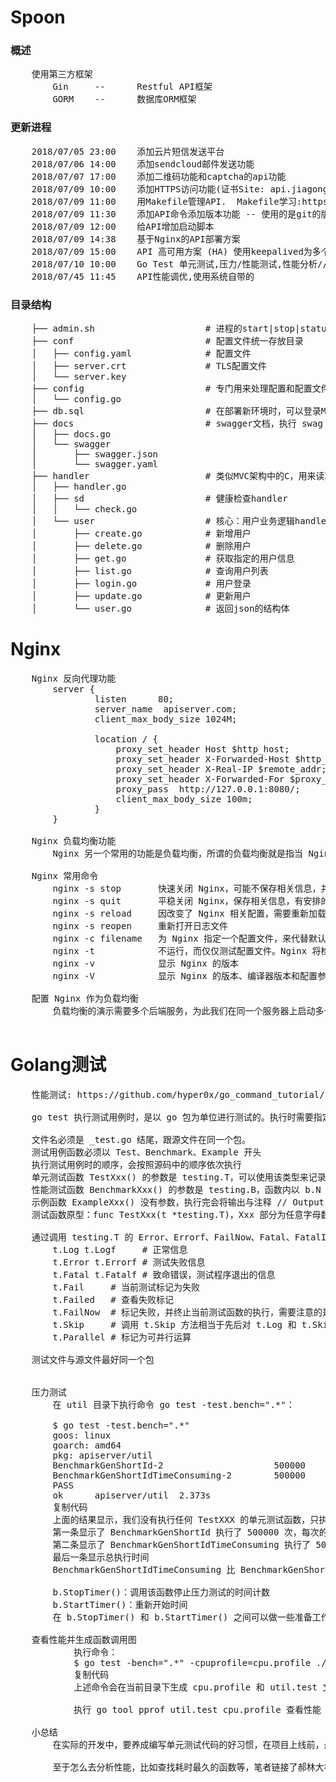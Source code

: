 # Spoon

### 概述
<pre>
    使用第三方框架
        Gin     --      Restful API框架
        GORM    --      数据库ORM框架
</pre>

### 更新进程
<pre>
    2018/07/05 23:00    添加云片短信发送平台
    2018/07/06 14:00    添加sendcloud邮件发送功能
    2018/07/07 17:00    添加二维码功能和captcha的api功能
    2018/07/09 10:00    添加HTTPS访问功能(证书Site: api.jiagongwu.com)
    2018/07/09 11:00    用Makefile管理API.  Makefile学习:https://www.cnblogs.com/wang_yb/p/3990952.html
    2018/07/09 11:30    添加API命令添加版本功能 -- 使用的是git的版本控制的信息 使用的是 go build -v -ldflags ${ldflags} .
    2018/07/09 12:00    给API增加启动脚本
    2018/07/09 14:38    基于Nginx的API部署方案
    2018/07/09 15:00    API 高可用方案 (HA) 使用keepalived为多个Nginx添加高可用的结构
    2018/07/10 10:00    Go Test 单元测试,压力/性能测试,性能分析//Test、Benchmark、Example 开头的测试函数
    2018/07/45 11:45    API性能调优,使用系统自带的
</pre>

### 目录结构
<pre>
    ├── admin.sh                     # 进程的start|stop|status|restart控制文件
    ├── conf                         # 配置文件统一存放目录
    │   ├── config.yaml              # 配置文件
    │   ├── server.crt               # TLS配置文件
    │   └── server.key
    ├── config                       # 专门用来处理配置和配置文件的Go package
    │   └── config.go
    ├── db.sql                       # 在部署新环境时，可以登录MySQL客户端，执行source db.sql创建数据库和表
    ├── docs                         # swagger文档，执行 swag init 生成的
    │   ├── docs.go
    │   └── swagger
    │       ├── swagger.json
    │       └── swagger.yaml
    ├── handler                      # 类似MVC架构中的C，用来读取输入，并将处理流程转发给实际的处理函数，最后返回结果
    │   ├── handler.go
    │   ├── sd                       # 健康检查handler
    │   │   └── check.go
    │   └── user                     # 核心：用户业务逻辑handler
    │       ├── create.go            # 新增用户
    │       ├── delete.go            # 删除用户
    │       ├── get.go               # 获取指定的用户信息
    │       ├── list.go              # 查询用户列表
    │       ├── login.go             # 用户登录
    │       ├── update.go            # 更新用户
    │       └── user.go              # 返回json的结构体
</pre>

# Nginx
<pre>
    Nginx 反向代理功能
        server {
                listen      80;
                server_name  apiserver.com;
                client_max_body_size 1024M;

                location / {
                    proxy_set_header Host $http_host;
                    proxy_set_header X-Forwarded-Host $http_host;
                    proxy_set_header X-Real-IP $remote_addr;
                    proxy_set_header X-Forwarded-For $proxy_add_x_forwarded_for;
                    proxy_pass  http://127.0.0.1:8080/;
                    client_max_body_size 100m;
                }
        }

    Nginx 负载均衡功能
        Nginx 另一个常用的功能是负载均衡，所谓的负载均衡就是指当 Nginx 收到一个 HTTP 请求后，会根据负载策略将请求转发到不同的后端服务器上。比如，apiserver 部署在两台服务器 A 和 B 上，当请求到达 Nginx 后，Nginx 会根据 A 和 B 服务器上的负载情况，将请求转发到负载较小的那台服务器上。这里要求 apiserver 是无状态的服务.

    Nginx 常用命令
        nginx -s stop       快速关闭 Nginx，可能不保存相关信息，并迅速终止 Web 服务
        nginx -s quit       平稳关闭 Nginx，保存相关信息，有安排的结束 Web 服务
        nginx -s reload     因改变了 Nginx 相关配置，需要重新加载配置而重载
        nginx -s reopen     重新打开日志文件
        nginx -c filename   为 Nginx 指定一个配置文件，来代替默认的
        nginx -t            不运行，而仅仅测试配置文件。Nginx 将检查配置文件的语法的正确性，并尝试打开配置文件中所引用到的文件
        nginx -v            显示 Nginx 的版本
        nginx -V            显示 Nginx 的版本、编译器版本和配置参数

    配置 Nginx 作为负载均衡
        负载均衡的演示需要多个后端服务，为此我们在同一个服务器上启动多个 apiserver，配置不同的端口（8080、8082），并采用 Nginx 默认的轮询转发策略（轮询：每个请求按时间顺序逐一分配到不同的后端服务器）。

</pre>


# Golang测试
<pre>
    性能测试: https://github.com/hyper0x/go_command_tutorial/blob/master/0.12.md

    go test 执行测试用例时，是以 go 包为单位进行测试的。执行时需要指定包名，比如：go test 包名，如果没有指定包名，默认会选择执行命令时所在的包。go test 在执行时会遍历以 _test.go 结尾的源码文件，执行其中以 Test、Benchmark、Example 开头的测试函数。其中源码文件需要满足以下规范：

    文件名必须是 _test.go 结尾，跟源文件在同一个包。
    测试用例函数必须以 Test、Benchmark、Example 开头
    执行测试用例时的顺序，会按照源码中的顺序依次执行
    单元测试函数 TestXxx() 的参数是 testing.T，可以使用该类型来记录错误或测试状态
    性能测试函数 BenchmarkXxx() 的参数是 testing.B，函数内以 b.N 作为循环次数，其中 N 会动态变化
    示例函数 ExampleXxx() 没有参数，执行完会将输出与注释 // Output: 进行对比
    测试函数原型：func TestXxx(t *testing.T)，Xxx 部分为任意字母数字组合，首字母大写，例如： TestgenShortId 是错误的函数名，TestGenShortId 是正确的函数名

    通过调用 testing.T 的 Error、Errorf、FailNow、Fatal、FatalIf 方法来说明测试不通过，通过调用 Log、Logf 方法来记录测试信息：
        t.Log t.Logf     # 正常信息
        t.Error t.Errorf # 测试失败信息
        t.Fatal t.Fatalf # 致命错误，测试程序退出的信息
        t.Fail     # 当前测试标记为失败
        t.Failed   # 查看失败标记
        t.FailNow  # 标记失败，并终止当前测试函数的执行，需要注意的是，我们只能在运行测试函数的 Goroutine 中调用 t.FailNow 方法，而不能在我们在测试代码创建出的 Goroutine 中调用它
        t.Skip     # 调用 t.Skip 方法相当于先后对 t.Log 和 t.SkipNow 方法进行调用，而调用 t.Skipf 方法则相当于先后对 t.Logf 和 t.SkipNow 方法进行调用。方法 t.Skipped 的结果值会告知我们当前的测试是否已被忽略
        t.Parallel # 标记为可并行运算

    测试文件与源文件最好同一个包


    压力测试
        在 util 目录下执行命令 go test -test.bench=".*"：

        $ go test -test.bench=".*"
        goos: linux
        goarch: amd64
        pkg: apiserver/util
        BenchmarkGenShortId-2                	  500000	      2291 ns/op
        BenchmarkGenShortIdTimeConsuming-2   	  500000	      2333 ns/op
        PASS
        ok  	apiserver/util	2.373s
        复制代码
        上面的结果显示，我们没有执行任何 TestXXX 的单元测试函数，只执行了压力测试函数
        第一条显示了 BenchmarkGenShortId 执行了 500000 次，每次的执行平均时间是 2291 纳秒
        第二条显示了 BenchmarkGenShortIdTimeConsuming 执行了 500000，每次的平均执行时间是 2333 纳秒
        最后一条显示总执行时间
        BenchmarkGenShortIdTimeConsuming 比 BenchmarkGenShortId 多了两个调用 b.StopTimer() 和 b.StartTimer()。

        b.StopTimer()：调用该函数停止压力测试的时间计数
        b.StartTimer()：重新开始时间
        在 b.StopTimer() 和 b.StartTimer() 之间可以做一些准备工作，这样这些时间不影响我们测试函数本身的性能。

    查看性能并生成函数调用图
            执行命令：
            $ go test -bench=".*" -cpuprofile=cpu.profile ./util
            复制代码
            上述命令会在当前目录下生成 cpu.profile 和 util.test 文件。

            执行 go tool pprof util.test cpu.profile 查看性能（进入交互界面后执行 top 指令）

    小总结
        在实际的开发中，要养成编写单元测试代码的好习惯，在项目上线前，最好对一些业务逻辑比较复杂的函数做一些性能测试，提前发现性能问题。

        至于怎么去分析性能，比如查找耗时最久的函数等，笔者链接了郝林大神专业的分析方法（go tool pprof），更深的分析技巧需要读者在实际开发中自己去探索。

</pre>
